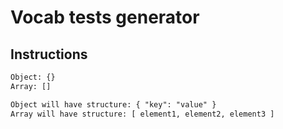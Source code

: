 # Vocab tests generator

## Instructions

```txt
Object: {}
Array: []

Object will have structure: { "key": "value" }
Array will have structure: [ element1, element2, element3 ]


```
